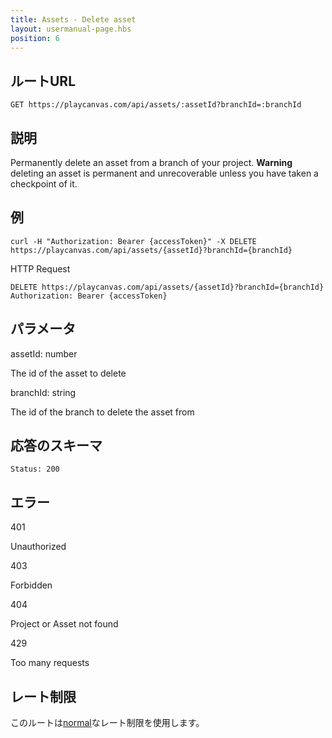 ```yaml
---
title: Assets - Delete asset
layout: usermanual-page.hbs
position: 6
---
```


## ルートURL

```none
GET https://playcanvas.com/api/assets/:assetId?branchId=:branchId
```

## 説明

Permanently delete an asset from a branch of your project. **Warning** deleting an asset is permanent and unrecoverable unless you have taken a checkpoint of it.

## 例

```none
curl -H "Authorization: Bearer {accessToken}" -X DELETE https://playcanvas.com/api/assets/{assetId}?branchId={branchId}
```

HTTP Request

```text
DELETE https://playcanvas.com/api/assets/{assetId}?branchId={branchId}
Authorization: Bearer {accessToken}
```

## パラメータ

<div class="params">
<div class="parameter"><span class="param">assetId: number</span><p>The id of the asset to delete</p></div>
<div class="parameter"><span class="param">branchId: string</span><p>The id of the branch to delete the asset from</p></div>
</div>

## 応答のスキーマ

```none
Status: 200
```

## エラー

<div class="params">
<div class="parameter"><span class="param">401</span><p>Unauthorized</p></div>
<div class="parameter"><span class="param">403</span><p>Forbidden</p></div>
<div class="parameter"><span class="param">404</span><p>Project or Asset not found</p></div>
<div class="parameter"><span class="param">429</span><p>Too many requests</p></div>
</div>

## レート制限

このルートは[normal][1]なレート制限を使用します。

[1]: /user-manual/api#rate-limiting

